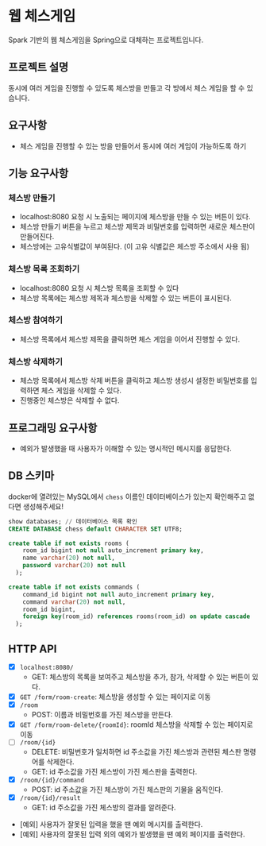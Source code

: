 # 웹 체스게임
Spark 기반의 웹 체스게임을 Spring으로 대체하는 프로젝트입니다.

## 프로젝트 설명
동시에 여러 게임을 진행할 수 있도록 체스방을 만들고 각 방에서 체스 게임을 할 수 있습니다.

## 요구사항
- 체스 게임을 진행할 수 있는 방을 만들어서 동시에 여러 게임이 가능하도록 하기
## 기능 요구사항
### 체스방 만들기
- localhost:8080 요청 시 노출되는 페이지에 체스방을 만들 수 있는 버튼이 있다.
- 체스방 만들기 버튼을 누르고 체스방 제목과 비밀번호를 입력하면 새로운 체스판이 만들어진다.
- 체스방에는 고유식별값이 부여된다. (이 고유 식별값은 체스방 주소에서 사용 됨)
### 체스방 목록 조회하기
- localhost:8080 요청 시 체스방 목록을 조회할 수 있다
- 체스방 목록에는 체스방 제목과 체스방을 삭제할 수 있는 버튼이 표시된다.
### 체스방 참여하기
- 체스방 목록에서 체스방 제목을 클릭하면 체스 게임을 이어서 진행할 수 있다.
### 체스방 삭제하기
- 체스방 목록에서 체스방 삭제 버튼을 클릭하고 체스방 생성시 설정한 비밀번호를 입력하면 체스 게임을 삭제할 수 있다.
- 진행중인 체스방은 삭제할 수 없다.
## 프로그래밍 요구사항
- 예외가 발생했을 때 사용자가 이해할 수 있는 명시적인 메시지를 응답한다.

## DB 스키마
docker에 열려있는 MySQL에서 `chess` 이름인 데이터베이스가 있는지 확인해주고 없다면 생성해주세요!
```sql
show databases; // 데이터베이스 목록 확인
CREATE DATABASE chess default CHARACTER SET UTF8;
```

```sql
create table if not exists rooms (
    room_id bigint not null auto_increment primary key,
    name varchar(20) not null,
    password varchar(20) not null
  );

create table if not exists commands (
    command_id bigint not null auto_increment primary key,
    command varchar(20) not null,
    room_id bigint,
    foreign key(room_id) references rooms(room_id) on update cascade
  );

```

## HTTP API
- [x] `localhost:8080/`
  - GET: 체스방의 목록을 보여주고 체스방을 추가, 참가, 삭제할 수 있는 버튼이 있다.
- [x] `GET /form/room-create`: 체스방을 생성할 수 있는 페이지로 이동
- [x] `/room`
  - POST: 이름과 비밀번호를 가진 체스방을 만든다.
- [x] `GET /form/room-delete/{roomId}`: roomId 체스방을 삭제할 수 있는 페이지로 이동 
- [ ] `/room/{id}`
  - DELETE: 비밀번호가 일치하면 id 주소값을 가진 체스방과 관련된 체스판 명령어를 삭제한다.
  - GET: id 주소값을 가진 체스방이 가진 체스판을 출력한다.
- [x] `/room/{id}/command`
  - POST: id 주소값을 가진 체스방이 가진 체스판의 기물을 움직인다.
- [x] `/room/{id}/result`
  - GET: id 주소값을 가진 체스방의 결과를 알려준다.
- [예외] 사용자가 잘못된 입력을 했을 땐 예외 메시지를 출력한다.
- [예외] 사용자의 잘못된 입력 외의 예외가 발생했을 땐 예외 페이지를 출력한다.
